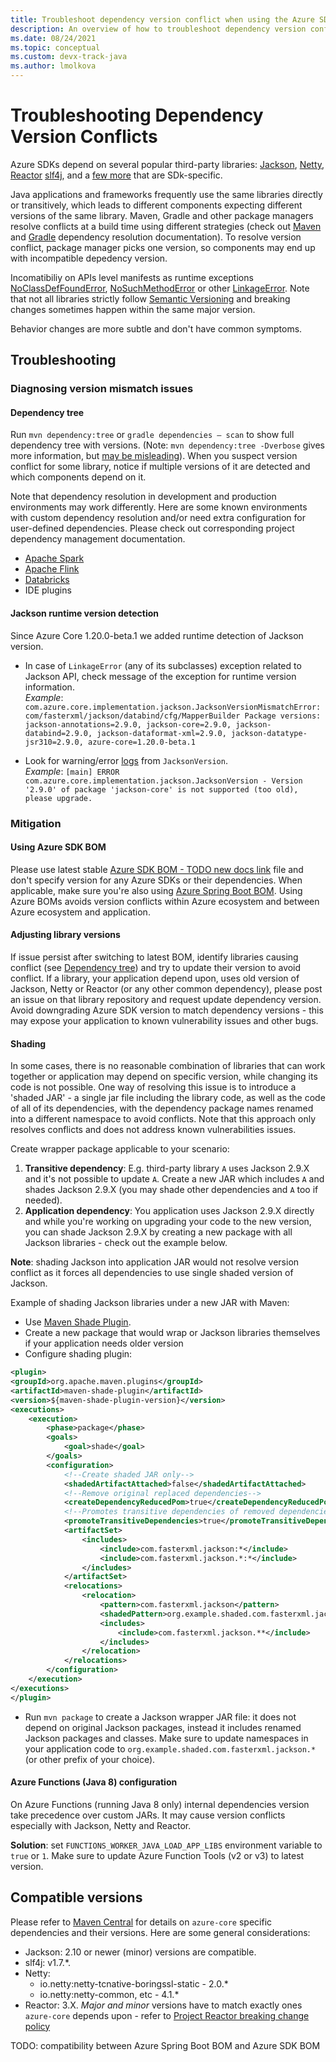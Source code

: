 ```yaml
---
title: Troubleshoot dependency version conflict when using the Azure SDK for Java
description: An overview of how to troubleshoot dependency version conflicts related to using the Azure SDK for Java
ms.date: 08/24/2021
ms.topic: conceptual
ms.custom: devx-track-java
ms.author: lmolkova
---
```


# Troubleshooting Dependency Version Conflicts

Azure SDKs depend on several popular third-party libraries: [Jackson](https://github.com/FasterXML/jackson), [Netty](https://netty.io/), [Reactor](https://projectreactor.io/)
[slf4j](http://www.slf4j.org/), and a [few more](https://azure.github.io/azure-sdk/docs/java/approved_dependencies.html) that are SDk-specific.

Java applications and frameworks frequently use the same libraries directly or transitively, which leads to different components expecting different versions of the same library. Maven, Gradle and other package managers resolve conflicts at a build time using different strategies (check out [Maven](https://maven.apache.org/guides/introduction/introduction-to-dependency-mechanism.html) and [Gradle](https://docs.gradle.org/current/userguide/dependency_resolution.html) dependency resolution documentation).
To resolve version conflict, package manager picks one version, so components may end up with incompatible depedency version.

Incomatibiliy on APIs level manifests as runtime exceptions [NoClassDefFoundError](https://docs.oracle.com/javase/8/docs/api/java/lang/NoClassDefFoundError.html), [NoSuchMethodError](https://docs.oracle.com/javase/8/docs/api/java/lang/NoSuchMethodError.html) or other [LinkageError](https://docs.oracle.com/javase/8/docs/api/java/lang/LinkageError.html). Note that not all libraries strictly follow [Semantic Versioning](https://semver.org/) and breaking changes sometimes happen within the same major version.

Behavior changes are more subtle and don't have common symptoms.

## Troubleshooting

### Diagnosing version mismatch issues

#### Dependency tree

Run `mvn dependency:tree` or `gradle dependencies — scan` to show full dependency tree with versions. (Note: `mvn dependency:tree -Dverbose` gives more information, but [may  be misleading](https://maven.apache.org/shared/maven-dependency-tree/)). When you suspect version conflict for some library, notice if multiple versions of it are detected and which components depend on it.

Note that dependency resolution in development and production environments may work differently. Here are some known environments with custom dependency resolution and/or need extra configuration for user-defined dependencies. Please check out corresponding project dependency management documentation.

- [Apache Spark](https://spark.apache.org/docs/latest/submitting-applications.html#bundling-your-applications-dependencies)
- [Apache Flink](https://ci.apache.org/projects/flink/flink-docs-release-1.13/docs/dev/datastream/project-configuration/)
- [Databricks](https://kb.databricks.com/libraries/maven-library-version-mgmt.html)
- IDE plugins

#### Jackson runtime version detection

Since Azure Core 1.20.0-beta.1 we added runtime detection of Jackson version.

- In case of `LinkageError` (any of its subclasses) exception related to Jackson API, check message of the exception for runtime version information.</br>*Example*: `com.azure.core.implementation.jackson.JacksonVersionMismatchError: com/fasterxml/jackson/databind/cfg/MapperBuilder Package versions: jackson-annotations=2.9.0, jackson-core=2.9.0, jackson-databind=2.9.0, jackson-dataformat-xml=2.9.0, jackson-datatype-jsr310=2.9.0, azure-core=1.20.0-beta.1`

- Look for warning/error [logs](https://docs.microsoft.com/azure/developer/java/sdk/logging-overview) from `JacksonVersion`.</br>*Example*: `[main] ERROR com.azure.core.implementation.jackson.JacksonVersion - Version '2.9.0' of package 'jackson-core' is not supported (too old), please upgrade.`

### Mitigation

#### Using Azure SDK BOM

Please use latest stable [Azure SDK BOM - TODO new docs link](https://devblogs.microsoft.com/azure-sdk/dependency-management-for-java/#azure-sdk-bom) file and don't specify version for any Azure SDKs or their dependencies. When applicable, make sure you're also using [Azure Spring Boot BOM](https://mvnrepository.com/artifact/com.microsoft.azure/azure-spring-boot-bom). Using Azure BOMs avoids version conflicts within Azure ecosystem and between Azure ecosystem and application.

#### Adjusting library versions

If issue persist after switching to latest BOM, identify libraries causing conflict (see [Dependency tree](#dependency-tree)) and try to update their version to avoid conflict. If a library, your application depend upon, uses old version of Jackson, Netty or Reactor (or any other common dependency), please post an issue on that library repository and request update dependency version.
Avoid downgrading Azure SDK version to match dependency versions - this may expose your application to known vulnerability issues and other bugs.

#### Shading

In some cases, there is no reasonable combination of libraries that can work together or application may depend on specific version, while changing its code is not possible.
One way of resolving this issue is to introduce a 'shaded JAR' - a single jar file including the library code, as well as the code of all of its dependencies, with the dependency package names renamed into a different namespace to avoid conflicts. Note that this approach only resolves conflicts and does not address known vulnerabilities issues.

Create wrapper package applicable to your scenario:

1. **Transitive dependency**: E.g. third-party library `A` uses Jackson 2.9.X and it's not possible to update `A`. Create a new JAR which includes `A` and shades Jackson 2.9.X (you may shade other dependencies and `A` too if needed).
2. **Application dependency**: You application uses Jackson 2.9.X directly and while you're working on upgrading your code to the new version, you can shade Jackson 2.9.X by creating a new package with all Jackson libraries - check out the example below.

**Note**: shading Jackson into application JAR would not resolve version conflict as it forces all dependencies to use single shaded version of Jackson.

Example of shading Jackson libraries under a new JAR with Maven:

- Use [Maven Shade Plugin](https://maven.apache.org/plugins/maven-shade-plugin/).
- Create a new package that would wrap or Jackson libraries themselves if your application needs older version
- Configure shading plugin:

```xml
<plugin>
<groupId>org.apache.maven.plugins</groupId>
<artifactId>maven-shade-plugin</artifactId>
<version>${maven-shade-plugin-version}</version>
<executions>
    <execution>
        <phase>package</phase>
        <goals>
            <goal>shade</goal>
        </goals>
        <configuration>
            <!--Create shaded JAR only-->
            <shadedArtifactAttached>false</shadedArtifactAttached>
            <!--Remove original replaced dependencies-->
            <createDependencyReducedPom>true</createDependencyReducedPom>
            <!--Promotes transitive dependencies of removed dependencies to direct-->
            <promoteTransitiveDependencies>true</promoteTransitiveDependencies>
            <artifactSet>
                <includes>
                    <include>com.fasterxml.jackson:*</include>
                    <include>com.fasterxml.jackson.*:*</include>
                </includes>
            </artifactSet>
            <relocations>
                <relocation>
                    <pattern>com.fasterxml.jackson</pattern>
                    <shadedPattern>org.example.shaded.com.fasterxml.jackson</shadedPattern>
                    <includes>
                        <include>com.fasterxml.jackson.**</include>
                    </includes>
                </relocation>
            </relocations>
        </configuration>
    </execution>
</executions>
</plugin>
```

- Run `mvn package` to create a Jackson wrapper JAR file: it does not depend on original Jackson packages, instead it includes renamed Jackson packages and classes. Make sure to update namespaces in your application code to `org.example.shaded.com.fasterxml.jackson.*` (or other prefix of your choice).

#### Azure Functions (Java 8) configuration

On Azure Functions (running Java 8 only) internal dependencies version take precedence over custom JARs. It may cause version conflicts especially with Jackson, Netty and Reactor.

**Solution**: set `FUNCTIONS_WORKER_JAVA_LOAD_APP_LIBS` environment variable to `true` or `1`. Make sure to update Azure Function Tools (v2 or v3) to latest version.

## Compatible versions

Please refer to [Maven Central](https://mvnrepository.com/artifact/com.azure/azure-core) for details on `azure-core` specific dependencies and their versions. Here are some general considerations:

- Jackson: 2.10 or newer (minor) versions are compatible.
- slf4j: v1.7.*.
- Netty:
  - io.netty:netty-tcnative-boringssl-static - 2.0.*
  - io.netty:netty-common, etc - 4.1.*
- Reactor: 3.X. *Major and minor* versions have to match exactly ones `azure-core` depends upon - refer to [Project Reactor breaking change policy](https://github.com/reactor/.github/blob/main/SUPPORT.adoc#our-policy-on-deprecations)

TODO: compatibility between Azure Spring Boot BOM and Azure SDK BOM
